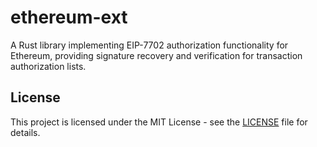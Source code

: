 # ethereum-ext

A Rust library implementing EIP-7702 authorization functionality for Ethereum, providing signature recovery and verification for transaction authorization lists.

## License

This project is licensed under the MIT License - see the [LICENSE](LICENSE) file for details.
